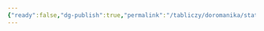 ```yaml
---
{"ready":false,"dg-publish":true,"permalink":"/tabliczy/doromanika/statuya-relikvarij-sv-very/","dgPassFrontmatter":true}
---
```



